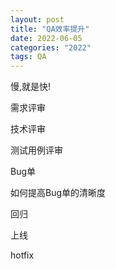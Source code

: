 ```yaml
---
layout: post
title: "QA效率提升"
date: 2022-06-05
categories: "2022"
tags: QA
---
```


慢,就是快!

需求评审

技术评审

测试用例评审

Bug单

如何提高Bug单的清晰度

回归

上线

hotfix